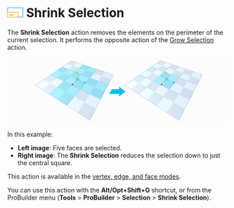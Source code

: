 # ![Shrink Selection](images/icons/Selection_Shrink.png) Shrink Selection

The __Shrink Selection__ action removes the elements on the perimeter of the current selection. It performs the opposite action of the [Grow Selection](Selection_Grow.md) action.

![Shrink Selection Example](images/ShrinkSelection_Example.png)

In this example:
* **Left image**: Five faces are selected.
* **Right image**: The __Shrink Selection__ reduces the selection down to just the central square.

This action is available in the [vertex, edge, and face modes](modes.md).

You can use this action with the **Alt/Opt+Shift+G** shortcut, or from the ProBuilder menu (**Tools** > **ProBuilder** > **Selection** > **Shrink Selection**).
